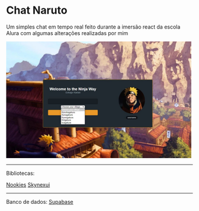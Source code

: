 # Chat Naruto

Um simples chat em tempo real feito durante a imersão react da escola Alura com algumas alterações realizadas por mim

<img src="./img/Intro.jpeg" width="500px">

---

Bibliotecas:

[Nookies](https://github.com/maticzav/nookies)
[Skynexui](https://github.com/skynexui/components)

---

Banco de dados:
[Supabase](https://supabase.com/)
